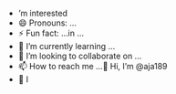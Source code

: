 -  ’m interested
- 😄 Pronouns: ...
- ⚡ Fun fact: ...in ...
- 🌱 I’m currently learning ...
- 💞️ I’m looking to collaborate on ...
- 📫 How to reach me ...👋 Hi, I’m @aja189
- 👀 I

<!---
aja189/aja189 is a ✨ special ✨ repository because its `README.md` (this file) appears on your GitHub profile.
You can click the Preview link to take a look at your changes.
--->
